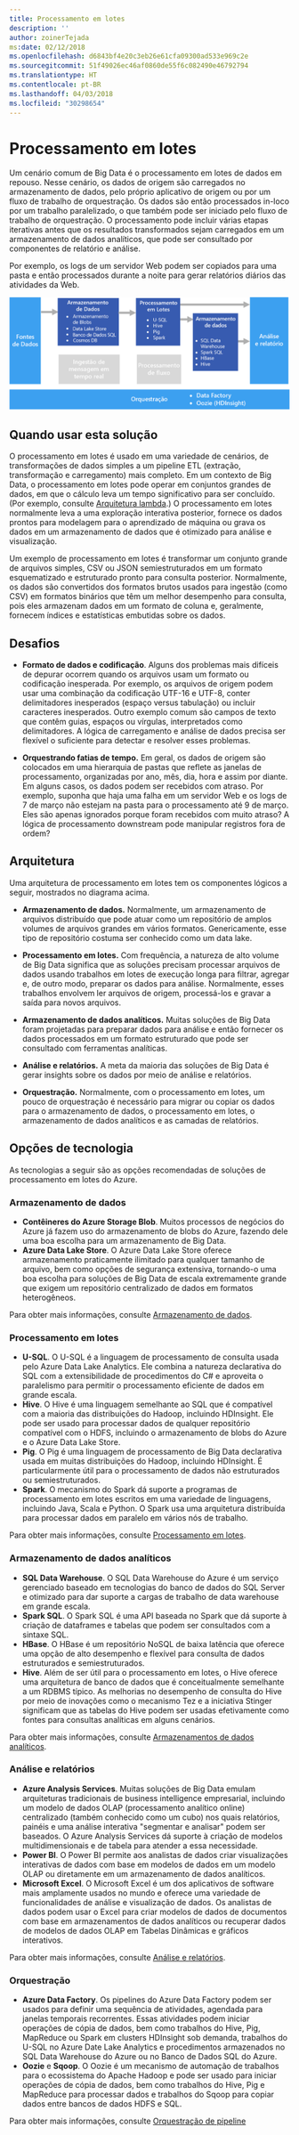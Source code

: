 ```yaml
---
title: Processamento em lotes
description: ''
author: zoinerTejada
ms:date: 02/12/2018
ms.openlocfilehash: d6843bf4e20c3eb26e61cfa09300ad533e969c2e
ms.sourcegitcommit: 51f49026ec46af0860de55f6c082490e46792794
ms.translationtype: HT
ms.contentlocale: pt-BR
ms.lasthandoff: 04/03/2018
ms.locfileid: "30298654"
---
```

# <a name="batch-processing"></a>Processamento em lotes

Um cenário comum de Big Data é o processamento em lotes de dados em repouso. Nesse cenário, os dados de origem são carregados no armazenamento de dados, pelo próprio aplicativo de origem ou por um fluxo de trabalho de orquestração. Os dados são então processados in-loco por um trabalho paralelizado, o que também pode ser iniciado pelo fluxo de trabalho de orquestração. O processamento pode incluir várias etapas iterativas antes que os resultados transformados sejam carregados em um armazenamento de dados analíticos, que pode ser consultado por componentes de relatório e análise.

Por exemplo, os logs de um servidor Web podem ser copiados para uma pasta e então processados durante a noite para gerar relatórios diários das atividades da Web.

![](./images/batch-pipeline.png)

## <a name="when-to-use-this-solution"></a>Quando usar esta solução

O processamento em lotes é usado em uma variedade de cenários, de transformações de dados simples a um pipeline ETL (extração, transformação e carregamento) mais completo. Em um contexto de Big Data, o processamento em lotes pode operar em conjuntos grandes de dados, em que o cálculo leva um tempo significativo para ser concluído. (Por exemplo, consulte [Arquitetura lambda](../big-data/index.md#lambda-architecture).) O processamento em lotes normalmente leva a uma exploração interativa posterior, fornece os dados prontos para modelagem para o aprendizado de máquina ou grava os dados em um armazenamento de dados que é otimizado para análise e visualização.

Um exemplo de processamento em lotes é transformar um conjunto grande de arquivos simples, CSV ou JSON semiestruturados em um formato esquematizado e estruturado pronto para consulta posterior. Normalmente, os dados são convertidos dos formatos brutos usados para ingestão (como CSV) em formatos binários que têm um melhor desempenho para consulta, pois eles armazenam dados em um formato de coluna e, geralmente, fornecem índices e estatísticas embutidas sobre os dados.

## <a name="challenges"></a>Desafios

- **Formato de dados e codificação**. Alguns dos problemas mais difíceis de depurar ocorrem quando os arquivos usam um formato ou codificação inesperada. Por exemplo, os arquivos de origem podem usar uma combinação da codificação UTF-16 e UTF-8, conter delimitadores inesperados (espaço versus tabulação) ou incluir caracteres inesperados. Outro exemplo comum são campos de texto que contêm guias, espaços ou vírgulas, interpretados como delimitadores. A lógica de carregamento e análise de dados precisa ser flexível o suficiente para detectar e resolver esses problemas.

- **Orquestrando fatias de tempo.** Em geral, os dados de origem são colocados em uma hierarquia de pastas que reflete as janelas de processamento, organizadas por ano, mês, dia, hora e assim por diante. Em alguns casos, os dados podem ser recebidos com atraso. Por exemplo, suponha que haja uma falha em um servidor Web e os logs de 7 de março não estejam na pasta para o processamento até 9 de março. Eles são apenas ignorados porque foram recebidos com muito atraso? A lógica de processamento downstream pode manipular registros fora de ordem?

## <a name="architecture"></a>Arquitetura

Uma arquitetura de processamento em lotes tem os componentes lógicos a seguir, mostrados no diagrama acima.

- **Armazenamento de dados.** Normalmente, um armazenamento de arquivos distribuído que pode atuar como um repositório de amplos volumes de arquivos grandes em vários formatos. Genericamente, esse tipo de repositório costuma ser conhecido como um data lake. 

- **Processamento em lotes.** Com frequência, a natureza de alto volume de Big Data significa que as soluções precisam processar arquivos de dados usando trabalhos em lotes de execução longa para filtrar, agregar e, de outro modo, preparar os dados para análise. Normalmente, esses trabalhos envolvem ler arquivos de origem, processá-los e gravar a saída para novos arquivos. 

- **Armazenamento de dados analíticos.** Muitas soluções de Big Data foram projetadas para preparar dados para análise e então fornecer os dados processados em um formato estruturado que pode ser consultado com ferramentas analíticas. 

- **Análise e relatórios.** A meta da maioria das soluções de Big Data é gerar insights sobre os dados por meio de análise e relatórios. 

- **Orquestração.** Normalmente, com o processamento em lotes, um pouco de orquestração é necessário para migrar ou copiar os dados para o armazenamento de dados, o processamento em lotes, o armazenamento de dados analíticos e as camadas de relatórios.

## <a name="technology-choices"></a>Opções de tecnologia

As tecnologias a seguir são as opções recomendadas de soluções de processamento em lotes do Azure.

### <a name="data-storage"></a>Armazenamento de dados

- **Contêineres do Azure Storage Blob**. Muitos processos de negócios do Azure já fazem uso do armazenamento de blobs do Azure, fazendo dele uma boa escolha para um armazenamento de Big Data.
- **Azure Data Lake Store**. O Azure Data Lake Store oferece armazenamento praticamente ilimitado para qualquer tamanho de arquivo, bem como opções de segurança extensiva, tornando-o uma boa escolha para soluções de Big Data de escala extremamente grande que exigem um repositório centralizado de dados em formatos heterogêneos.

Para obter mais informações, consulte [Armazenamento de dados](../technology-choices/data-storage.md).

### <a name="batch-processing"></a>Processamento em lotes

- **U-SQL**. O U-SQL é a linguagem de processamento de consulta usada pelo Azure Data Lake Analytics. Ele combina a natureza declarativa do SQL com a extensibilidade de procedimentos do C# e aproveita o paralelismo para permitir o processamento eficiente de dados em grande escala.
- **Hive**. O Hive é uma linguagem semelhante ao SQL que é compatível com a maioria das distribuições do Hadoop, incluindo HDInsight. Ele pode ser usado para processar dados de qualquer repositório compatível com o HDFS, incluindo o armazenamento de blobs do Azure e o Azure Data Lake Store.
- **Pig**. O Pig é uma linguagem de processamento de Big Data declarativa usada em muitas distribuições do Hadoop, incluindo HDInsight. É particularmente útil para o processamento de dados não estruturados ou semiestruturados.
- **Spark**. O mecanismo do Spark dá suporte a programas de processamento em lotes escritos em uma variedade de linguagens, incluindo Java, Scala e Python. O Spark usa uma arquitetura distribuída para processar dados em paralelo em vários nós de trabalho.

Para obter mais informações, consulte [Processamento em lotes](../technology-choices/batch-processing.md).

### <a name="analytical-data-store"></a>Armazenamento de dados analíticos

- **SQL Data Warehouse**. O SQL Data Warehouse do Azure é um serviço gerenciado baseado em tecnologias do banco de dados do SQL Server e otimizado para dar suporte a cargas de trabalho de data warehouse em grande escala.
- **Spark SQL**. O Spark SQL é uma API baseada no Spark que dá suporte à criação de dataframes e tabelas que podem ser consultados com a sintaxe SQL.
- **HBase**. O HBase é um repositório NoSQL de baixa latência que oferece uma opção de alto desempenho e flexível para consulta de dados estruturados e semiestruturados.
- **Hive**. Além de ser útil para o processamento em lotes, o Hive oferece uma arquitetura de banco de dados que é conceitualmente semelhante a um RDBMS típico. As melhorias no desempenho de consulta do Hive por meio de inovações como o mecanismo Tez e a iniciativa Stinger significam que as tabelas do Hive podem ser usadas efetivamente como fontes para consultas analíticas em alguns cenários.

Para obter mais informações, consulte [Armazenamentos de dados analíticos](../technology-choices/analytical-data-stores.md).

### <a name="analytics-and-reporting"></a>Análise e relatórios

- **Azure Analysis Services**. Muitas soluções de Big Data emulam arquiteturas tradicionais de business intelligence empresarial, incluindo um modelo de dados OLAP (processamento analítico online) centralizado (também conhecido como um cubo) nos quais relatórios, painéis e uma análise interativa "segmentar e analisar" podem ser baseados. O Azure Analysis Services dá suporte à criação de modelos multidimensionais e de tabela para atender a essa necessidade.
- **Power BI**. O Power BI permite aos analistas de dados criar visualizações interativas de dados com base em modelos de dados em um modelo OLAP ou diretamente em um armazenamento de dados analíticos.
- **Microsoft Excel**. O Microsoft Excel é um dos aplicativos de software mais amplamente usados no mundo e oferece uma variedade de funcionalidades de análise e visualização de dados. Os analistas de dados podem usar o Excel para criar modelos de dados de documentos com base em armazenamentos de dados analíticos ou recuperar dados de modelos de dados OLAP em Tabelas Dinâmicas e gráficos interativos.

Para obter mais informações, consulte [Análise e relatórios](../technology-choices/analysis-visualizations-reporting.md).

### <a name="orchestration"></a>Orquestração

- **Azure Data Factory**. Os pipelines do Azure Data Factory podem ser usados para definir uma sequência de atividades, agendada para janelas temporais recorrentes. Essas atividades podem iniciar operações de cópia de dados, bem como trabalhos do Hive, Pig, MapReduce ou Spark em clusters HDInsight sob demanda, trabalhos do U-SQL no Azure Date Lake Analytics e procedimentos armazenados no SQL Data Warehouse do Azure ou no Banco de Dados SQL do Azure.
- **Oozie** e **Sqoop**. O Oozie é um mecanismo de automação de trabalhos para o ecossistema do Apache Hadoop e pode ser usado para iniciar operações de cópia de dados, bem como trabalhos do Hive, Pig e MapReduce para processar dados e trabalhos do Sqoop para copiar dados entre bancos de dados HDFS e SQL.

Para obter mais informações, consulte [Orquestração de pipeline](../technology-choices/pipeline-orchestration-data-movement.md)
